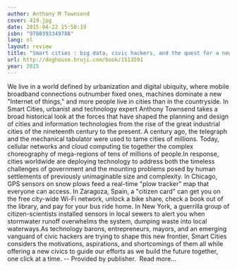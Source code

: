 ```yaml
---
author: Anthony M Townsend
cover: 419.jpg
date: 2015-04-22 15:58:19
isbn: "9780393349788"
lang: nl
layout: review
title: "Smart cities : big data, civic hackers, and the quest for a new utopia"
url: http://doghouse.bruji.com/book/1513591
year: 2015
---
```


We live in a world defined by urbanization and digital ubiquity, where mobile broadband connections outnumber fixed ones, machines dominate a new "Internet of things," and more people live in cities than in the countryside. In Smart Cities, urbanist and technology expert Anthony Townsend takes a broad historical look at the forces that have shaped the planning and design of cities and information technologies from the rise of the great industrial cities of the nineteenth century to the present. A century ago, the telegraph and the mechanical tabulator were used to tame cities of millions. Today, cellular networks and cloud computing tie together the complex choreography of mega-regions of tens of millions of people.In response, cities worldwide are deploying technology to address both the timeless challenges of government and the mounting problems posed by human settlements of previously unimaginable size and complexity. In Chicago, GPS sensors on snow plows feed a real-time "plow tracker" map that everyone can access. In Zaragoza, Spain, a "citizen card" can get you on the free city-wide Wi-Fi network, unlock a bike share, check a book out of the library, and pay for your bus ride home. In New York, a guerrilla group of citizen-scientists installed sensors in local sewers to alert you when stormwater runoff overwhelms the system, dumping waste into local waterways.As technology barons, entrepreneurs, mayors, and an emerging vanguard of civic hackers are trying to shape this new frontier, Smart Cities considers the motivations, aspirations, and shortcomings of them all while offering a new civics to guide our efforts as we build the future together, one click at a time. -- Provided by publisher.
 Read more...
